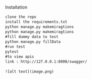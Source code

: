 
Installation

    clone the repo 
    install the requirements.txt
    python manage.py makemiragtions
    python manage.py makemiragtions
    #fill dummy data to test
    python manage.py fillData  
    #run test
    pytest
    #to view apis
    link : http://127.0.0.1:8000/swagger/  

    ![alt text](image.png)
